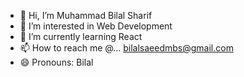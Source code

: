 - 👋 Hi, I’m Muhammad Bilal Sharif
- 👀 I’m interested in Web Development
- 🌱 I’m currently learning React
- 📫 How to reach me @... bilalsaeedmbs@gmail.com
- 😄 Pronouns: Bilal


<!---
MBilalSharif/MBilalSharif is a ✨ special ✨ repository because its `README.md` (this file) appears on your GitHub profile.
You can click the Preview link to take a look at your changes.
--->
